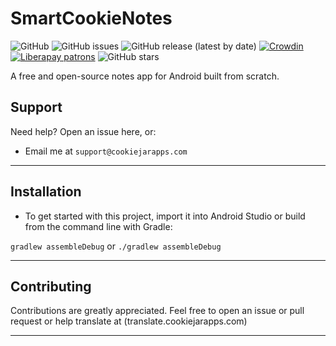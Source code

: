 # SmartCookieNotes

![GitHub](https://img.shields.io/github/license/cookiejarapps/smartcookienotes)
![GitHub issues](https://img.shields.io/github/issues-raw/cookiejarapps/smartcookienotes)
![GitHub release (latest by date)](https://img.shields.io/github/v/release/cookiejarapps/smartcookienotes)
[![Crowdin](https://badges.crowdin.net/smartcookieweb/localized.svg)](https://crowdin.com/project/smartcookienotes)
[![Liberapay patrons](https://img.shields.io/liberapay/patrons/CookieJarApps)](https://liberapay.com/CookieJarApps)
![GitHub stars](https://img.shields.io/github/stars/cookiejarapps/smartcookienotes?style=social)


A free and open-source notes app for Android built from scratch.

## Support

Need help? Open an issue here, or:

- Email me at `support@cookiejarapps.com`

---

## Installation

- To get started with this project, import it into Android Studio or build from the command line with Gradle:
 
 `gradlew assembleDebug` or `./gradlew assembleDebug`

---

## Contributing

Contributions are greatly appreciated. Feel free to open an issue or pull request or help translate at (translate.cookiejarapps.com)

---
